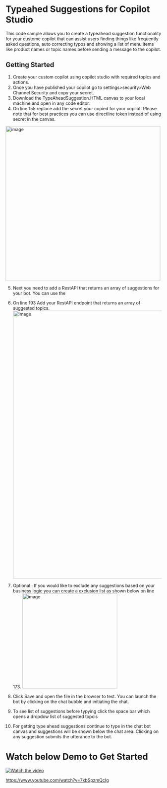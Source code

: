 # Typeahed Suggestions for Copilot Studio 
This code sample allows you to create a typeahead suggestion functionality for your custome copilot that can assist users finding things like frequently asked questions, auto correcting typos and showing a list of menu items like product names or topic names before sending a message to the copilot.



## Getting Started

1. Create your custom copilot using copilot studio with required topics and actions.
2. Once you have published your copilot go to settings>security>Web Channel Security and copy your secret.
3. Download the TypeAheadSuggestion.HTML canvas to your local machine and open in any code editor.
4. On line 155 replace add the secret your copied for your copilot. Please note that for best practices you can use directline token instead of using secret in the canvas.
<img width="499" alt="image" src="https://github.com/user-attachments/assets/0132ca26-3222-47be-8fc4-0165f333044c">

5. Next you need to add a RestAPI that returns an array of suggestions for your bot. You can use the

6. On line 193 Add your RestAPI endpoint that returns an array of suggested topics.
   <img width="863" alt="image" src="https://github.com/user-attachments/assets/3263019e-db5a-46ba-8c96-72179df506a9">
   
7. Optional : If you would like to exclude any suggestions based on your business logic you can create a exclusion list as shown below on line 173.
   <img width="306" alt="image" src="https://github.com/user-attachments/assets/c7abb501-e3f4-4e67-a6d4-c7852fadca4a">
   
8. Click Save and open the file in the browser to test. You can launch the bot by clicking on the chat bubble and initiating the chat.

9. To see list of suggestions before typying click the space bar which opens a dropdow list of suggested topcis
    
10. For getting type ahead suggestions continue to type in the chat bot canvas and suggestions will be shown below the chat area. Clicking on any suggestion submits the utterance to the bot.

# Watch below Demo to Get Started

[![Watch the video](https://th.bing.com/th/id/OIP.9k6Gz3sbmi5b8r6YxTSG-QHaEK?w=289&h=180&c=7&r=0&o=5&dpr=1.5&pid=1.7
)](https://www.youtube.com/watch?v=7xbSpzmQcIg)

https://www.youtube.com/watch?v=7xbSpzmQcIg



   
